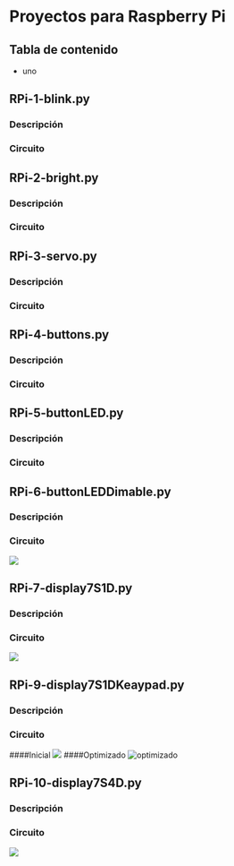 Proyectos para Raspberry Pi 
===========================

## Tabla de contenido
- uno

## RPi-1-blink.py
### Descripción

### Circuito

## RPi-2-bright.py
### Descripción

### Circuito

## RPi-3-servo.py
### Descripción

### Circuito

## RPi-4-buttons.py
### Descripción

### Circuito

## RPi-5-buttonLED.py
### Descripción

### Circuito

## RPi-6-buttonLEDDimable.py
### Descripción

### Circuito
![](https://github.com/jcondea/raspberrypi-projects/raw/main/image/IMG_20200928_134143.jpg)

## RPi-7-display7S1D.py
### Descripción

### Circuito
![](https://github.com/jcondea/raspberrypi-projects/blob/main/image/IMG_20200929_120134.jpg)

## RPi-9-display7S1DKeaypad.py
### Descripción

### Circuito
####Inicial
![](https://github.com/jcondea/raspberrypi-projects/blob/main/image/IMG_20200929_144016.jpg)
####Optimizado
![optimizado](https://github.com/jcondea/raspberrypi-projects/blob/main/image/IMG_20200929_170226.jpg)

## RPi-10-display7S4D.py
### Descripción

### Circuito
![](https://github.com/jcondea/raspberrypi-projects/blob/main/image/IMG_20201003_142351.jpg)
